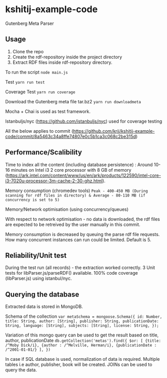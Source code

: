 # kshitij-example-code
Gutenberg Meta Parser


## Usage 

1. Clone the repo
2. Create the rdf-repository inside the project directory
3. Extract RDF files inside rdf-repository directory.

To run the script 
`node main.js`

Test 
`yarn run test`

Coverage Test 
`yarn run coverage`

Download the Gutenberg meta file tar.bz2
`yarn run downloadmeta`

Mocha + Chai is used as test framework.

Istanbuljs/nyc (https://github.com/istanbuljs/nyc) used for coverage testing






All the below applies to commit (https://github.com/krjj/kshitij-example-code/commit/8a5463c34a8ffe74807e0c5b1ca3c068c2be315d)


## Performance/Scalibility



Time to index all the content (including database persistence) : Around 10-16 minutes on Intel i3 2 core processor with 8 GB of memory (https://ark.intel.com/content/www/us/en/ark/products/122590/intel-core-i3-7020u-processor-3m-cache-2-30-ghz.html).


Memory consumption (chromedev tools)
`Peak - 400-450 MB (During scanning for rdf files in directory) & Average - 80-110 MB (if concurrency is set to 5)`

Memory/Network optimisation (using concurrency/queues)

With respect to network optimisation - no data is downloaded, the rdf files are expected to be retreived by the user manually in this commit.

Memory consumption is decreased by queuing the parse rdf file requests. How many concurrent instances can run could be limited. Default is 5.


## Reliability/Unit test 

During the test run (all records) - the extraction worked correctly. 3 Unit tests for libParser.js/parseRDF() available. 100% code coverage (libParser.js) using istanbul/nyc.


## Querying the database

Extracted data is stored in MongoDB.

Schema of the collection 
`var metaSchema = mongoose.Schema({
    id: Number,
    title: String,
    author: [String],
    publisher: String,
    publicationDate: String,
    language: [String],
    subjects: [String],
    license: String,
});`

Variation of this mongo query can be used to get the result based on title, author, publicationDate 
`db.getCollection('metas').find({ $or: [
                            {title: /^Moby Dick/i},
                            {author : /^Melville, Herman/i},
                            {publicationDate : /^2001-01-01/}
                        ], })
`

In case if SQL database is used, normalization of data is required. Multiple tables i.e author, publisher, book will be created. JOINs can be used to query the data.




